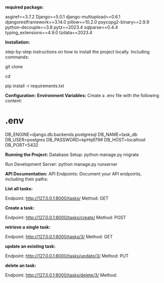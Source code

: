 **required package:**

asgiref==3.7.2
Django==5.0.1
django-multiupload==0.6.1
djangorestframework==3.14.0
pillow==10.2.0
psycopg2-binary==2.9.9
python-decouple==3.8
pytz==2023.4
sqlparse==0.4.4
typing_extensions==4.9.0
tzdata==2023.4

**Installation:**

step-by-step instructions on how to install the project locally. Including commands:

git clone <repository-url>

cd <project-folder>

pip install -r requirements.txt

**Configuration:**
**Environment Variables:**
Create a .env file with the following content:

# .env
DB_ENGINE=django.db.backends.postgresql
DB_NAME=task_db
DB_USER=postgres
DB_PASSWORD=kpHq979#
DB_HOST=localhost
DB_PORT=5432


**Running the Project:**
Database Setup:
python manage.py migrate

Run Development Server:
python manage.py runserver

**API Documentation:**
API Endpoints:
Document your API endpoints, including their paths:

**List all tasks:**

Endpoint: http://127.0.0.1:8000/tasks/
Method: GET

**Create a task:**

Endpoint: http://127.0.0.1:8000/tasks/create/
Method: POST

**retrieve a single task:**

Endpoint: http://127.0.0.1:8000/tasks/3/
Method: GET

**update an existing task:**

Endpoint: http://127.0.0.1:8000/tasks/update/3/
Method: PUT

**delete an task:**

Endpoint: http://127.0.0.1:8000/tasks/delete/3/
Method: 







